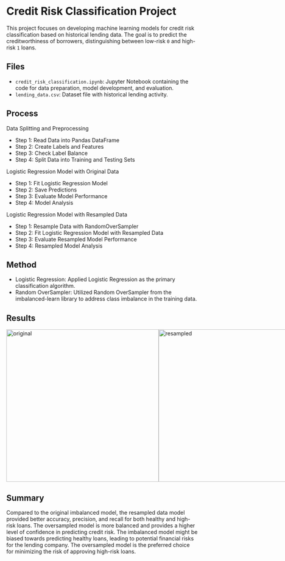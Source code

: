 # Credit Risk Classification Project

This project focuses on developing machine learning models for credit risk classification based on historical lending data. The goal is to predict the creditworthiness of borrowers, distinguishing between low-risk `0` and high-risk `1` loans.

## Files
- `credit_risk_classification.ipynb`: Jupyter Notebook containing the code for data preparation, model development, and evaluation.
- `lending_data.csv`: Dataset file with historical lending activity.

## Process
Data Splitting and Preprocessing
- Step 1: Read Data into Pandas DataFrame
- Step 2: Create Labels and Features
- Step 3: Check Label Balance
- Step 4: Split Data into Training and Testing Sets

Logistic Regression Model with Original Data
- Step 1: Fit Logistic Regression Model
- Step 2: Save Predictions
- Step 3: Evaluate Model Performance
- Step 4: Model Analysis

Logistic Regression Model with Resampled Data
- Step 1: Resample Data with RandomOverSampler
- Step 2: Fit Logistic Regression Model with Resampled Data
- Step 3: Evaluate Resampled Model Performance
- Step 4: Resampled Model Analysis

## Method
- Logistic Regression: Applied Logistic Regression as the primary classification algorithm.
- Random OverSampler: Utilized Random OverSampler from the imbalanced-learn library to address class imbalance in the training data.

## Results
<div style="display: flex; justify-content: space-between;">
  <img src="https://github.com/Glowary/credit-risk-classification/assets/141696007/ab21b02e-cded-42a4-b106-f21cabec58b5" alt="original" height="400"/>
  <img src="https://github.com/Glowary/credit-risk-classification/assets/141696007/257545cc-65d9-41d7-ad3f-1182a369d891" alt="resampled" height="400"/>
</div>

## Summary
Compared to the original imbalanced model, the resampled data model provided better accuracy, precision, and recall for both healthy and high-risk loans. The oversampled model is more balanced and provides a higher level of confidence in predicting credit risk. The imbalanced model might be biased towards predicting healthy loans, leading to potential financial risks for the lending company. The oversampled model is the preferred choice for minimizing the risk of approving high-risk loans.
